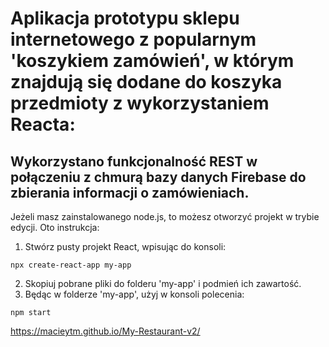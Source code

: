 # Aplikacja prototypu sklepu internetowego z popularnym 'koszykiem zamówień', w którym znajdują się dodane do koszyka przedmioty z wykorzystaniem Reacta:

## Wykorzystano funkcjonalność REST w połączeniu z chmurą bazy danych Firebase do zbierania informacji o zamówieniach.

Jeżeli masz zainstalowanego node.js, to możesz otworzyć projekt w trybie edycji. Oto instrukcja:

1. Stwórz pusty projekt React, wpisując do konsoli:
```
npx create-react-app my-app
```
2. Skopiuj pobrane pliki do folderu 'my-app' i podmień ich zawartość.
3. Będąc w folderze 'my-app', użyj w konsoli polecenia:
```
npm start
```
https://macieytm.github.io/My-Restaurant-v2/
